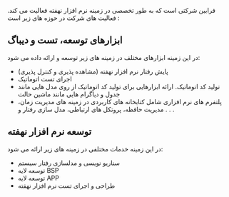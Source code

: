 فرابین شرکتی است که به طور تخصصی در زمینه نرم افزار نهفته فعالیت می کند.
فعالیت های شرکت در حوزه های زیر است : 
## ابزارهای توسعه، تست و دیباگ
در این زمینه ابزارهای مختلف در زمینه های زیر توسعه و ارائه داده می شود:
- پایش رفتار نرم افزار نهفته (مشاهده پذیری و کنترل پذیری)
- اجرای تست اتوماتیک
- تولید کد اتوماتیک. ارائه ابزارهایی برای تولید کد اتوماتیک از روی مدل هایی مانند جدول و دیاگرام هایی مانند ماشین حالت
- پلتفرم های نرم افزاری شامل کتابخانه های کاربردی در زمینه های مدیریت زمان، مدیریت حافظه، پروتکل های ارتباطی، مدل سازی رفتار و . . .
## توسعه نرم افزار نهفته
در این زمینه خدمات مختلفی در زمینه های زیر ارائه می شود:
- سناریو نویسی و مدلسازی رفتار سیستم
- توسعه لایه BSP
- توسعه لایه APP
- طراحی و اجرای تست نرم افزار نهفته
<!--
**faraabin/faraabin** is a ✨ _special_ ✨ repository because its `README.md` (this file) appears on your GitHub profile.

Here are some ideas to get you started:

- 🔭 I’m currently working on ...
- 🌱 I’m currently learning ...
- 👯 I’m looking to collaborate on ...
- 🤔 I’m looking for help with ...
- 💬 Ask me about ...
- 📫 How to reach me: ...
- 😄 Pronouns: ...
- ⚡ Fun fact: ...
-->
